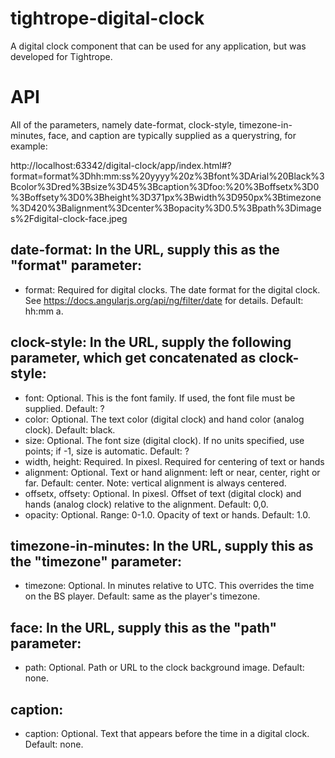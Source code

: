 tightrope-digital-clock
=======================
A digital clock component that can be used for any application, but was developed for Tightrope.

# API

<digital-clock date-format="{{dateFormat}}" clock-style="clockStyle"
               timezone-in-minutes="{{timezoneInMinutes}}" face="{{face}}" caption="{{caption}}"></digital-clock>

All of the parameters, namely date-format, clock-style, timezone-in-minutes, face, and caption are typically supplied as a querystring, for example:

http://localhost:63342/digital-clock/app/index.html#?format=format%3Dhh:mm:ss%20yyyy%20z%3Bfont%3DArial%20Black%3Bcolor%3Dred%3Bsize%3D45%3Bcaption%3Dfoo:%20%3Boffsetx%3D0%3Boffsety%3D0%3Bheight%3D371px%3Bwidth%3D950px%3Btimezone%3D420%3Balignment%3Dcenter%3Bopacity%3D0.5%3Bpath%3Dimages%2Fdigital-clock-face.jpeg

## date-format: In the URL, supply this as the "format" parameter:
- format: Required for digital clocks. The date format for the digital clock. See https://docs.angularjs.org/api/ng/filter/date for details. Default: hh:mm a.

## clock-style: In the URL, supply the following parameter, which get concatenated as clock-style:
- font: Optional. This is the font family. If used, the font file must be supplied. Default: ?
- color: Optional. The text color (digital clock) and hand color (analog clock). Default: black.
- size: Optional. The font size (digital clock). If no units specified, use points; if -1, size is automatic. Default: ?
- width, height: Required. In pixesl. Required for centering of text or hands
- alignment: Optional. Text or hand alignment: left or near, center, right or far. Default: center. Note: vertical alignment is always centered.
- offsetx, offsety: Optional. In pixesl. Offset of text (digital clock) and hands (analog clock) relative to the alignment. Default: 0,0.
- opacity: Optional. Range: 0-1.0. Opacity of text or hands. Default: 1.0.

## timezone-in-minutes: In the URL, supply this as the "timezone" parameter:
- timezone: Optional. In minutes relative to UTC. This overrides the time on the BS player. Default: same as the player's timezone.

## face: In the URL, supply this as the "path" parameter:
- path: Optional. Path or URL to the clock background image. Default: none.

## caption:
- caption: Optional. Text that appears before the time in a digital clock. Default: none.
